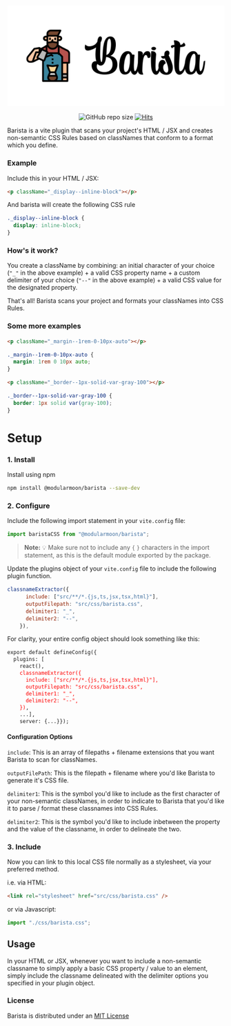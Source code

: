 ![Barista Logo](images/barista_logo.jpg)

<div align="center">

![GitHub repo size](https://img.shields.io/github/repo-size/maxnelson/barista)
[![Hits](https://hits.seeyoufarm.com/api/count/incr/badge.svg?url=https%3A%2F%2Fgithub.com%2Fmaxnelson%2Fbarista&count_bg=%2379C83D&title_bg=%23555555&icon=&icon_color=%23E7E7E7&title=hits+daily+%2F+total&edge_flat=false)](https://hits.seeyoufarm.com)

</div>

Barista is a vite plugin that scans your project's HTML / JSX and creates non-semantic CSS Rules based on classNames that conform to a format which you define.

### Example

Include this in your HTML / JSX:

```html
<p className="_display--inline-block"></p>
```

And barista will create the following CSS rule

```css
._display--inline-block {
  display: inline-block;
}
```

### How's it work?

You create a className by combining:
an initial character of your choice (`"_"` in the above example) + a valid CSS property name + a custom delimiter of your choice (`"--"` in the above example) + a valid CSS value for the designated property.

That's all! Barista scans your project and formats your classNames into CSS Rules.

### Some more examples

```html
<p className="_margin--1rem-0-10px-auto"></p>
```

```css
._margin--1rem-0-10px-auto {
  margin: 1rem 0 10px auto;
}
```

```html
<p className="_border--1px-solid-var-gray-100"></p>
```

```css
._border--1px-solid-var-gray-100 {
  border: 1px solid var(gray-100);
}
```

# Setup

### 1. Install

Install using npm

```sh
npm install @modularmoon/barista --save-dev
```

### 2. Configure

Include the following import statement in your `vite.config` file:

```js
import baristaCSS from "@modularmoon/barista";
```

> **Note:** 💡 Make sure not to include any `{` `}` characters in the import statement, as this is the default module exported by the package.

Update the plugins object of your `vite.config` file to include the following plugin function.

```js
classnameExtractor({
      include: ["src/**/*.{js,ts,jsx,tsx,html}"],
      outputFilepath: "src/css/barista.css",
      delimiter1: "_",
      delimiter2: "--",
    }),
```

For clarity, your entire config object should look something like this:

<pre><code>export default defineConfig({
  plugins: [
    react(),
    <span style="color: red;">classnameExtractor({
      include: ["src/**/*.{js,ts,jsx,tsx,html}"],
      outputFilepath: "src/css/barista.css",
      delimiter1: "_",
      delimiter2: "--",
    })</span>,
    ...],
    server: {...}});</code></pre>

#### Configuration Options

`include`: This is an array of filepaths + filename extensions that you want Barista to scan for classNames.

`outputFilePath`: This is the filepath + filename where you'd like Barista to generate it's CSS file.

`delimiter1`: This is the symbol you'd like to include as the first character of your non-semantic classNames, in order to indicate to Barista that you'd like it to parse / format these classnames into CSS Rules.

`delimiter2`: This is the symbol you'd like to include inbetween the property and the value of the classname, in order to delineate the two.

### 3. Include

Now you can link to this local CSS file normally as a stylesheet, via your preferred method.

i.e. via HTML:

```html
<link rel="stylesheet" href="src/css/barista.css" />
```

or via Javascript:

```js
import "./css/barista.css";
```

## Usage

In your HTML or JSX, whenever you want to include a non-semantic classname to simply apply a basic CSS property / value to an element, simply include the classname delineated with the delimiter options you specified in your plugin object.

### License

Barista is distributed under an [MIT License](https://github.com/maxnelson/barista/blob/main/LICENSE.md)
